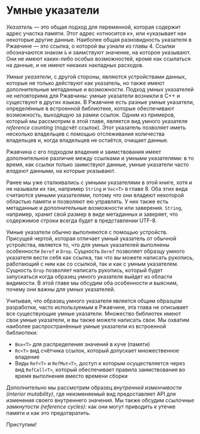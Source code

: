 # Умные указатели

*Указатель* — это общая подход для переменной, которая содержит адрес участка памяти. Этот адрес «относится к», или «указывает на» некоторые другие данные. Наиболее общая разновидность указателя в Ржавчине — это ссылка, о которой вы узнали из главы 4. Ссылки обозначаются знаком `&` и заимствуют значение, на которое указывают. Они не имеют каких-либо особых возможностей, кроме как ссылаться на данные, и не имеют никаких накладных расходов.

*Умные указатели*, с другой стороны, являются устройствами данных, которые не только действуют как указатель, но также имеют дополнительные метаданные и возможности. Подход умных указателей не неповторима для Ржавчины: умные указатели возникли в C++ и существуют в других языках. В Ржавчине есть разные умные указатели, определённые в встроенной библиотеке, которые обеспечивают возможность, выходящую за рамки ссылок. Одним из примеров, который мы рассмотрим в этой главе, является вид умного указателя *reference counting* (подсчёт ссылок). Этот указатель позволяет иметь несколько владельцев с помощью отслеживания количества владельцев и, когда владельцев не остаётся, очищает данные.

Ржавчина с его подходом владения и заимствования имеет дополнительное различие между ссылками и умными указателями: в то время, как ссылки только заимствуют данные, умные указатели часто *владеют* данными, на которые указывают.

Ранее мы уже сталкивались с умными указателями в этой книге, хотя и не называли их так, например `String` и `Vec<T>` в главе 8. Оба этих вида считаются умными указателями, потому что они владеют некоторой областью памяти и позволяют ею управлять. У них также есть метаданные и дополнительные возможности или заверения. `String`, например, хранит свой размер в виде метаданных и заверяет, что содержимое строки всегда будет в представлении UTF-8.

Умные указатели обычно выполняются с помощью устройств. Присущей чертой, которая отличает умный указатель от обычной устройства, является то, что для умных указателей выполнены особенности `Deref` и `Drop`. Сущность `Deref` позволяет образцу умного указателя вести себя как ссылка, так что вы можете написать рукопись, работающий с ним как со ссылкой, так и как с умным указателем. Сущность `Drop` позволяет написать рукопись, который будет запускаться когда образец умного указателя выйдет из области видимости. В этой главе мы обсудим оба особенности и выясним, почему они важны для умных указателей.

Учитывая, что образец умного указателя является общим образцом разработки, часто используемым в Ржавчине, эта глава не описывает все существующие умные указатели. Множество библиотек имеют свои умные указатели, и вы также можете написать свои. Мы охватим наиболее распространённые умные указатели из встроенной библиотеки:

- `Box<T>` для распределения значений в куче (памяти)
- `Rc<T>` вид счётчика ссылок, который допускает множественное владение
- Виды `Ref<T>` и `RefMut<T>`, доступ к которым осуществляется через вид `RefCell<T>`, который обеспечивает правила заимствования во время выполнения вместо времени сборки

Дополнительно мы рассмотрим образец *внутренней изменчивости (interior mutability)*, где неизменяемый вид предоставляет API для изменения своего внутреннего значения. Мы также обсудим *ссылочные замкнутости (reference cycles)*: как они могут приводить к утечке памяти и как это предотвратить.

Приступим!
